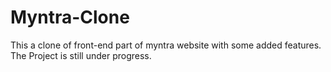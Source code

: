 # Myntra-Clone
This a clone of front-end part of myntra website with some added features. The Project is still under progress.
